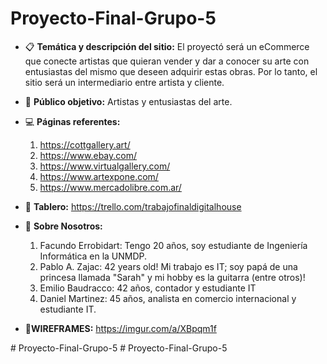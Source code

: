 # Proyecto-Final-Grupo-5


* 📋 __Temática y descripción del sitio:__
   El proyectó será un eCommerce que conecte artistas que quieran vender y dar a
   conocer su arte con entusiastas del mismo que deseen adquirir estas obras. Por
   lo tanto, el sitio será un intermediario entre artista y cliente.

* 👀 __Público objetivo:__
    Artistas y entusiastas del arte.

* 💻 __Páginas referentes:__
    1. https://cottgallery.art/
    2. https://www.ebay.com/
    3. https://www.virtualgallery.com/
    4. https://www.artexpone.com/
    5. https://www.mercadolibre.com.ar/

* 🔲 __Tablero:__
    https://trello.com/trabajofinaldigitalhouse

* 💁 __Sobre Nosotros:__
    1. Facundo Errobidart: Tengo 20 años, soy estudiante de Ingeniería Informática en la UNMDP.
    2. Pablo A. Zajac: 42 years old! Mi trabajo es IT; soy papá de una princesa llamada "Sarah" y mi hobby es la guitarra (entre otros)!
    3. Emilio Baudracco: 42 años, contador y estudiante IT
    4. Daniel Martinez: 45 años, analista en comercio internacional y estudiante IT.

* :iphone:__WIREFRAMES:__ https://imgur.com/a/XBpqm1f

#   P r o y e c t o - F i n a l - G r u p o - 5  
 #   P r o y e c t o - F i n a l - G r u p o - 5  
 